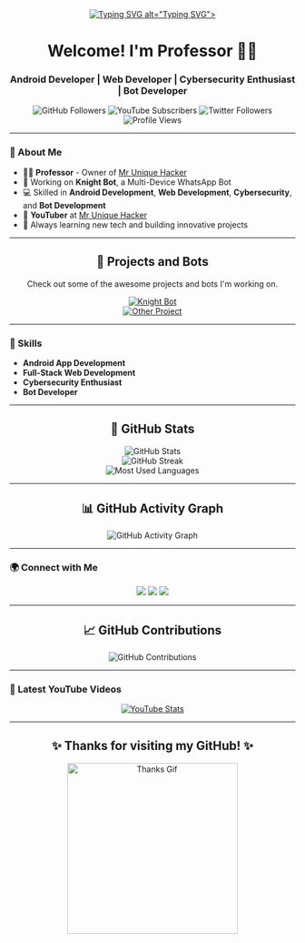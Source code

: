 <div align="center">
  <a href="https://git.io/typing-svg">
    <img src="https://readme-typing-svg.demolab.com?font=Ribeye&size=50&pause=1000&color=33ff00&center=true&width=910&height=100&lines=I+am+Professor;Web+Developer;Android+App+Developer" alt="Typing SVG">
 alt="Typing SVG">
  </a>
</div>

<h1 align="center">Welcome! I'm Professor 👨‍🏫</h1>
<h3 align="center">Android Developer | Web Developer | Cybersecurity Enthusiast | Bot Developer</h3>

<p align="center">
  <img src="https://img.shields.io/github/followers/YourUsername?label=Follow%20Me%21&style=social" alt="GitHub Followers">
  <img src="https://img.shields.io/youtube/channel/subscribers/UC1234567890?style=social" alt="YouTube Subscribers">
  <img src="https://img.shields.io/twitter/follow/YourTwitterHandle?style=social" alt="Twitter Followers">
  <img src="https://visitor-badge.glitch.me/badge?page_id=YourUsername.YourRepoName" alt="Profile Views">
</p>

---

### 🚀 About Me

- 👨‍🏫 **Professor** - Owner of [Mr Unique Hacker](https://www.youtube.com/@mr_unique_hacker)
- 🤖 Working on **Knight Bot**, a Multi-Device WhatsApp Bot
- 💻 Skilled in **Android Development**, **Web Development**, **Cybersecurity**, and **Bot Development**
- 🎥 **YouTuber** at [Mr Unique Hacker](https://www.youtube.com/@mr_unique_hacker) 
- 🌱 Always learning new tech and building innovative projects

---

<div align="center">
  <h2>🚀 Projects and Bots</h2>
  <p>Check out some of the awesome projects and bots I'm working on.</p>

  <a href="https://github.com/YourUsername/Knight-Bot" target="_blank">
    <img src="https://img.shields.io/badge/Knight_Bot-Multi_Device_Whatsapp_Bot-green?style=for-the-badge&logo=whatsapp" alt="Knight Bot">
  </a>
  <br>
  <a href="https://github.com/YourUsername/ProjectName" target="_blank">
    <img src="https://img.shields.io/badge/Other_Project-Description-orange?style=for-the-badge&logo=github" alt="Other Project">
  </a>
</div>

---

### 🔧 Skills

- **Android App Development**
- **Full-Stack Web Development**
- **Cybersecurity Enthusiast**
- **Bot Developer**

---

<div align="center">
  <h2>🌟 GitHub Stats</h2>
  <img src="https://github-readme-stats.vercel.app/api?username=YourUsername&show_icons=true&theme=radical" alt="GitHub Stats">
  <br>
  <img src="https://github-readme-streak-stats.herokuapp.com/?user=YourUsername&theme=radical" alt="GitHub Streak">
  <br>
  <img src="https://github-readme-stats.vercel.app/api/top-langs/?username=YourUsername&layout=compact&theme=radical" alt="Most Used Languages">
</div>

---

<div align="center">
  <h2>📊 GitHub Activity Graph</h2>
  <img src="https://activity-graph.herokuapp.com/graph?username=YourUsername&theme=react-dark&area=true&hide_border=true" alt="GitHub Activity Graph">
</div>

---

### 🌍 Connect with Me

<p align="center">
  <a href="https://www.youtube.com/@mr_unique_hacker" target="_blank"><img src="https://img.shields.io/badge/YouTube-MrUniqueHacker-red?style=for-the-badge&logo=youtube"></a>
  <a href="https://t.me/+AjUcOaQyFRllMDZl" target="_blank"><img src="https://img.shields.io/badge/Telegram-Join%20Now-blue?style=for-the-badge&logo=telegram"></a>
  <a href="https://whatsapp.com/channel/0029Va90zAnIHphOuO8Msp3A" target="_blank"><img src="https://img.shields.io/badge/WhatsApp-Subscribe-brightgreen?style=for-the-badge&logo=whatsapp"></a>
</p>

---

<div align="center">
  <h2>📈 GitHub Contributions</h2>
  <img src="https://github-contribution-stats.vercel.app/api/?username=YourUsername" alt="GitHub Contributions">
</div>

---

### 🎥 Latest YouTube Videos

<div align="center">
  <a href="https://www.youtube.com/@mr_unique_hacker">
    <img src="https://github-readme-youtube-stats.herokuapp.com/?username=mr_unique_hacker&theme=radical" alt="YouTube Stats">
  </a>
</div>

---

<div align="center">
  <h2>✨ Thanks for visiting my GitHub! ✨</h2>
  <img src="https://media.giphy.com/media/Q7LHmoFwVP6Yc1swZs/giphy.gif" width="300" alt="Thanks Gif">
</div>
